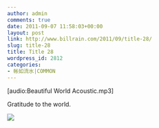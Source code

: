 ```yaml
---
author: admin
comments: true
date: 2011-09-07 11:58:03+00:00
layout: post
link: http://www.billrain.com/2011/09/title-28/
slug: title-28
title: Title 28
wordpress_id: 2812
categories:
- 帐如流水|COMMON
---
```


[audio:Beautiful World Acoustic.mp3]


Gratitude to the world.




<!-- more -->


[![](http://www.billrain.com/billrain/wp-content/uploads/img_0666-765x1024.jpg)](http://www.billrain.com/billrain/wp-content/uploads/img_0666.jpg)
